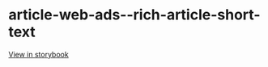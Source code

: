 # article-web-ads--rich-article-short-text

[View in storybook](https://raw.githack.com/Independent-Digital-News-and-Media-Ltd/indy100-pwamp-sb/PR-283-sb/index.html?path=/story/article-web-ads--rich-article-short-text)